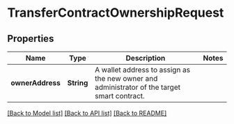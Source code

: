 # TransferContractOwnershipRequest

## Properties
Name | Type | Description | Notes
------------ | ------------- | ------------- | -------------
**ownerAddress** | **String** | A wallet address to assign as the new owner and administrator of the target smart contract. | 

[[Back to Model list]](../README.md#documentation-for-models) [[Back to API list]](../README.md#documentation-for-api-endpoints) [[Back to README]](../README.md)


